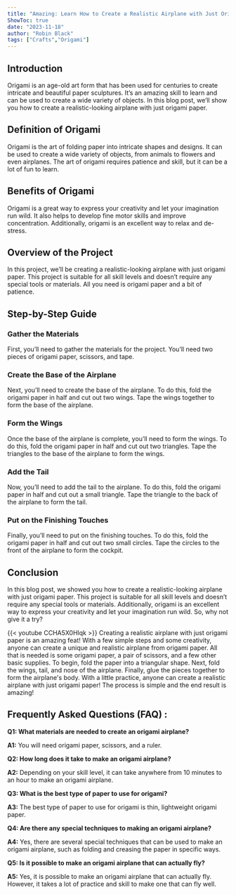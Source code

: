 ```yaml
---
title: "Amazing: Learn How to Create a Realistic Airplane with Just Origami Paper!"
ShowToc: true 
date: "2023-11-18"
author: "Robin Black" 
tags: ["Crafts","Origami"]
---
```

## Introduction 

Origami is an age-old art form that has been used for centuries to create intricate and beautiful paper sculptures. It’s an amazing skill to learn and can be used to create a wide variety of objects. In this blog post, we’ll show you how to create a realistic-looking airplane with just origami paper. 

## Definition of Origami

Origami is the art of folding paper into intricate shapes and designs. It can be used to create a wide variety of objects, from animals to flowers and even airplanes. The art of origami requires patience and skill, but it can be a lot of fun to learn. 

## Benefits of Origami

Origami is a great way to express your creativity and let your imagination run wild. It also helps to develop fine motor skills and improve concentration. Additionally, origami is an excellent way to relax and de-stress. 

## Overview of the Project

In this project, we’ll be creating a realistic-looking airplane with just origami paper. This project is suitable for all skill levels and doesn’t require any special tools or materials. All you need is origami paper and a bit of patience. 

## Step-by-Step Guide

### Gather the Materials

First, you’ll need to gather the materials for the project. You’ll need two pieces of origami paper, scissors, and tape. 

### Create the Base of the Airplane

Next, you’ll need to create the base of the airplane. To do this, fold the origami paper in half and cut out two wings. Tape the wings together to form the base of the airplane. 

### Form the Wings

Once the base of the airplane is complete, you’ll need to form the wings. To do this, fold the origami paper in half and cut out two triangles. Tape the triangles to the base of the airplane to form the wings. 

### Add the Tail

Now, you’ll need to add the tail to the airplane. To do this, fold the origami paper in half and cut out a small triangle. Tape the triangle to the back of the airplane to form the tail. 

### Put on the Finishing Touches

Finally, you’ll need to put on the finishing touches. To do this, fold the origami paper in half and cut out two small circles. Tape the circles to the front of the airplane to form the cockpit. 

## Conclusion

In this blog post, we showed you how to create a realistic-looking airplane with just origami paper. This project is suitable for all skill levels and doesn’t require any special tools or materials. Additionally, origami is an excellent way to express your creativity and let your imagination run wild. So, why not give it a try?

{{< youtube CCHA5X0Hlqk >}} 
Creating a realistic airplane with just origami paper is an amazing feat! With a few simple steps and some creativity, anyone can create a unique and realistic airplane from origami paper. All that is needed is some origami paper, a pair of scissors, and a few other basic supplies. To begin, fold the paper into a triangular shape. Next, fold the wings, tail, and nose of the airplane. Finally, glue the pieces together to form the airplane's body. With a little practice, anyone can create a realistic airplane with just origami paper! The process is simple and the end result is amazing!

## Frequently Asked Questions (FAQ) :
**Q1: What materials are needed to create an origami airplane?**

**A1:** You will need origami paper, scissors, and a ruler.


**Q2: How long does it take to make an origami airplane?**

**A2:** Depending on your skill level, it can take anywhere from 10 minutes to an hour to make an origami airplane.


**Q3: What is the best type of paper to use for origami?**

**A3:** The best type of paper to use for origami is thin, lightweight origami paper.


**Q4: Are there any special techniques to making an origami airplane?**

**A4:** Yes, there are several special techniques that can be used to make an origami airplane, such as folding and creasing the paper in specific ways.


**Q5: Is it possible to make an origami airplane that can actually fly?**

**A5:** Yes, it is possible to make an origami airplane that can actually fly. However, it takes a lot of practice and skill to make one that can fly well.






